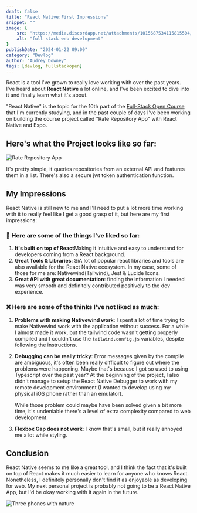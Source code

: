 ```yaml
---
draft: false
title: "React Native:First Impressions"
snippet: ""
image: {
    src: "https://media.discordapp.net/attachments/1015687534115815504/1199089586006143016/elvann_illustration_of_a_mobile_phone_with_nature_flat_design_v_7cfaf976-809c-4034-b87e-47bbfa0fe02d.png?ex=65c14633&is=65aed133&hm=8e9badbd0efb18bab5d78be9d7fb7474d74b9c4001876b64517e00dbeba53eb4&=&format=webp&quality=lossless&width=1197&height=671",
    alt: "full stack web development"
}
publishDate: "2024-01-22 09:00"
category: "Devlog"
author: "Audrey Downey"
tags: [devlog, fullstackopen]
---
```


React is a tool I've grown to really love working with over the past years. I've heard about **React Native** a lot online, and I've been excited to dive into it and finally learn what it's about.

"React Native" is the topic for the 10th part of the [Full-Stack Open Course](https://fullstackopen.com/) that I'm currently studying, and in the past couple of days I've been working on building the course project called "Rate Repository App" with React Native and Expo.  

## Here's what the Project looks like so far:

![Rate Repository App](https://im.ezgif.com/tmp/ezgif-1-1bc17c8304.gif)

It's pretty simple, it queries repositories from an external API and features them in a list.  There's also a secure jwt token authentication function.

## My Impressions

React Native is still new to me and I'll need to put a lot more time working with it to really feel like I get a good grasp of it, but here are my first impressions:

### 💙 Here are some of the things I've liked so far:

1. **It's built on top of React**Making it intuitive and easy to understand for developers coming from a React background.
2. **Great Tools & Libraries**: SiA lot of popular react libraries and tools are also available for the React Native ecosystem.  In my case, some of those for me are: Nativewind(Tailwind), Jest & Lucide Icons.
3. **Great API with great documentation**: finding the information I needed was very smooth and definitely contributed positively to the dev experience.


### ❌ Here are some of the thinks I've not liked as much:
1. **Problems with making Nativewind work**: I spent a lot of time trying to make Nativewind work with the application without success. For a while I almost made it work, but the tailwind code wasn't getting properly compiled and I couldn't use the `tailwind.config.js` variables, despite following the instructions.

2. **Debugging can be really tricky**:  Error messages given by the compile are ambiguous, it's often been really difficult to figure out where the problems were happening.  Maybe that's because I got so used to using Typescript over the past year?  At the beginning of the project, I also didn't manage to setup the React Native Debugger to work with my remote development environment (I wanted to develop using my physical iOS phone rather than an emulator).  

    While those problem could maybe have been solved given a bit more time, it's undeniable there's a level of extra complexity compared to web development.

3. **Flexbox Gap does not work**: I know that's small, but it really annoyed me a lot while styling.

## Conclusion

React Native seems to me like a great tool, and I think the fact that it's built on top of React makes it much easier to learn for anyone who knows React.  Nonetheless, I definitely personally don't find it as enjoyable as developing for web.  My next personal project is probably not going to be a React Native App, but I'd be okay working with it again in the future.


![Three phones with nature](https://media.discordapp.net/attachments/1015687534115815504/1199089685612478586/elvann_llustration_of_a_mobile_phone_app_with_nature_flat_desig_58d0bfd8-b770-4095-82ec-38edec7081bf.png?ex=65c1464b&is=65aed14b&hm=f0ce6285328043d1b7907c4d1a3a42ee8528bdef3600234c5baa2682def3a0c7&=&format=webp&quality=lossless&width=1197&height=671)